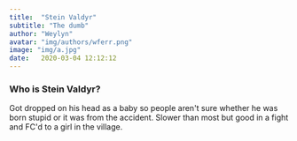 ```yaml
---
title:  "Stein Valdyr"
subtitle: "The dumb"
author: "Weylyn"
avatar: "img/authors/wferr.png"
image: "img/a.jpg"
date:   2020-03-04 12:12:12
---
```


### Who is Stein Valdyr?
Got dropped on his head as a baby so people aren't sure whether he was born stupid or it was from the accident.  Slower than most but good in a fight and FC'd to a girl in the village.
